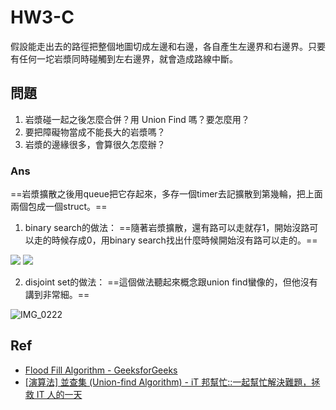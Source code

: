 # HW3-C

假設能走出去的路徑把整個地圖切成左邊和右邊，各自產生左邊界和右邊界。只要有任何一坨岩漿同時碰觸到左右邊界，就會造成路線中斷。

## 問題
1. 岩漿碰一起之後怎麼合併？用 Union Find 嗎？要怎麼用？
2. 要把障礙物當成不能長大的岩漿嗎？
3. 岩漿的邊緣很多，會算很久怎麼辦？

### Ans
==岩漿擴散之後用queue把它存起來，多存一個timer去記擴散到第幾輪，把上面兩個包成一個struct。==

1. binary search的做法：
==隨著岩漿擴散，還有路可以走就存1，開始沒路可以走的時候存成0，用binary search找出什麼時候開始沒有路可以走的。==

![](https://hackmd.io/_uploads/SJo_WTXSn.jpg)
![](https://hackmd.io/_uploads/B1jOZ67rn.jpg)

2. disjoint set的做法：
==這個做法聽起來概念跟union find蠻像的，但他沒有講到非常細。==

![IMG_0222](https://i.imgur.com/0TrUnYQ.png)

## Ref

- [Flood Fill Algorithm - GeeksforGeeks](https://www.geeksforgeeks.org/flood-fill-algorithm/)
- [[演算法] 並查集 (Union-find Algorithm) - iT 邦幫忙::一起幫忙解決難題，拯救 IT 人的一天](https://ithelp.ithome.com.tw/articles/10209278)